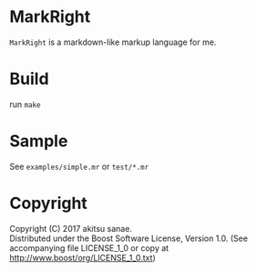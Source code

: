 # MarkRight

`MarkRight` is a markdown-like markup language for me.  

# Build

run `make`

# Sample

See `examples/simple.mr` or `test/*.mr`

# Copyright
Copyright (C) 2017 akitsu sanae.  
Distributed under the Boost Software License, Version 1.0. 
(See accompanying file LICENSE_1_0 or copy at http://www.boost/org/LICENSE_1_0.txt)  


